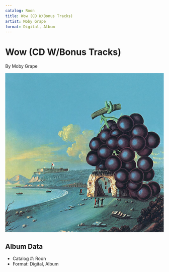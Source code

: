 ```yaml
---
catalog: Roon
title: Wow (CD W/Bonus Tracks)
artist: Moby Grape
format: Digital, Album
---
```


# Wow (CD W/Bonus Tracks)

By Moby Grape

![](../../assets/albumcovers/Moby_Grape-Wow_CD_W-Bonus_Tracks.png)

## Album Data

- Catalog #: Roon
- Format: Digital, Album


